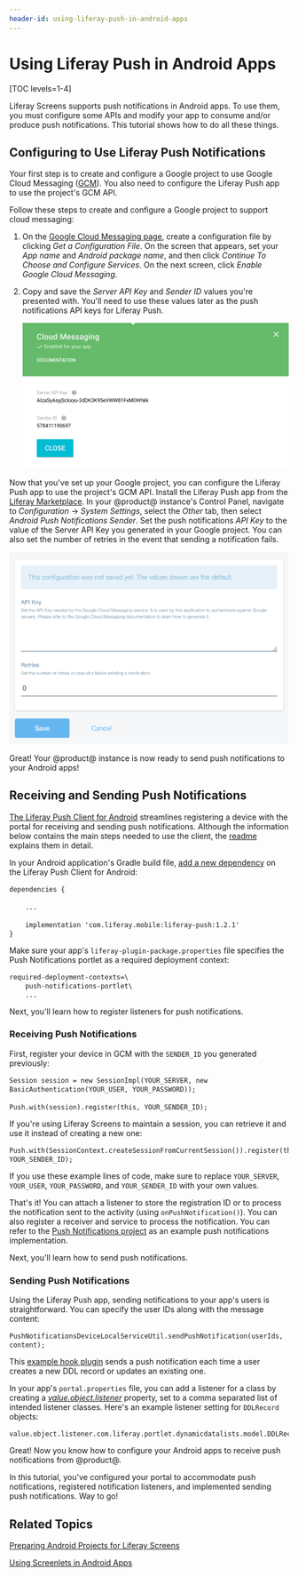 ```yaml
---
header-id: using-liferay-push-in-android-apps
---
```


# Using Liferay Push in Android Apps

[TOC levels=1-4]

Liferay Screens supports push notifications in Android apps. To use
them, you must configure some APIs and modify your app to consume and/or
produce push notifications. This tutorial shows how to do all these things. 

## Configuring to Use Liferay Push Notifications

Your first step is to create and configure a Google project to use Google Cloud
Messaging ([GCM](https://developers.google.com/cloud-messaging/)). You also need
to configure the Liferay Push app to use the project's GCM API. 

Follow these steps to create and configure a Google project to support cloud
messaging: 

1. On the 
   [Google Cloud Messaging page](https://developers.google.com/cloud-messaging/android/start/), 
   create a configuration file by clicking *Get a Configuration File*. On the 
   screen that appears, set your *App name* and *Android package name*, and then 
   click *Continue To Choose and Configure Services*. On the next screen, click 
   *Enable Google Cloud Messaging*. 

2. Copy and save the *Server API Key* and *Sender ID* values you're presented 
   with. You'll need to use these values later as the push notifications API 
   keys for Liferay Push. 

   ![Figure 1: You need the Server API Key and Sender ID to enable Liferay Push.](../../../images/screens-android-push-project-and-server-key.png)

Now that you've set up your Google project, you can configure the Liferay Push 
app to use the project's GCM API. Install the Liferay Push app from the 
[Liferay Marketplace](http://www.liferay.com/marketplace). 
In your @product@ instance's Control Panel, navigate to *Configuration* &rarr; 
*System Settings*, select the *Other* tab, then select *Android Push 
Notifications Sender*. Set the push notifications *API Key* to the value of the 
Server API Key you generated in your Google project. You can also set the number 
of retries in the event that sending a notification fails. 

![Figure 2: Set the API key and number of retries in your @product@ instance.](../../../images/push-android-settings.png)

Great! Your @product@ instance is now ready to send push notifications to your 
Android apps! 

## Receiving and Sending Push Notifications

[The Liferay Push Client for Android](https://github.com/liferay-mobile/liferay-push-android) 
streamlines registering a device with the portal for receiving and sending push
notifications. Although the information below contains the main steps needed to 
use the client, the 
[readme](https://github.com/liferay-mobile/liferay-push-android/blob/master/README.md) 
explains them in detail. 

In your Android application's Gradle build file, 
[add a new dependency](/docs/7-1/tutorials/-/knowledge_base/t/configuring-dependencies) 
on the Liferay Push Client for Android: 

	dependencies {

		...

		implementation 'com.liferay.mobile:liferay-push:1.2.1'
	}

Make sure your app's `liferay-plugin-package.properties` file specifies the Push
Notifications portlet as a required deployment context: 

    required-deployment-contexts=\
        push-notifications-portlet\
        ...

Next, you'll learn how to register listeners for push notifications. 

### Receiving Push Notifications

First, register your device in GCM with the `SENDER_ID` you generated
previously:

	Session session = new SessionImpl(YOUR_SERVER, new BasicAuthentication(YOUR_USER, YOUR_PASSWORD));

	Push.with(session).register(this, YOUR_SENDER_ID);

If you're using Liferay Screens to maintain a session, you can retrieve it and 
use it instead of creating a new one:

	Push.with(SessionContext.createSessionFromCurrentSession()).register(this, YOUR_SENDER_ID);

If you use these example lines of code, make sure to replace `YOUR_SERVER`,
`YOUR_USER`, `YOUR_PASSWORD`, and `YOUR_SENDER_ID` with your own values. 

That's it! You can attach a listener to store the registration ID or to process
the notification sent to the activity (using `onPushNotification()`). You can
also register a receiver and service to process the notification. You can refer
to the
[Push Notifications project](https://github.com/liferay/liferay-screens/tree/master/android/samples/pushnotifications) 
as an example push notifications implementation. 

Next, you'll learn how to send push notifications. 

### Sending Push Notifications

Using the Liferay Push app, sending notifications to your app's users is
straightforward. You can specify the user IDs along with the message content: 

    PushNotificationsDeviceLocalServiceUtil.sendPushNotification(userIds, content);

This
[example hook plugin](https://github.com/nhpatt/push-with-ddl-hook) sends a push
notification each time a user creates a new DDL record or updates an existing
one. 

In your app's `portal.properties` file, you can add a listener for a class by
creating a
[*value.object.listener*](https://docs.liferay.com/portal/6.2/propertiesdoc/portal.properties.html#Value%20Object)
property, set to a comma separated list of intended listener classes. Here's an
example listener setting for `DDLRecord` objects:

    value.object.listener.com.liferay.portlet.dynamicdatalists.model.DDLRecord=com.liferay.push.hooks.DDLRecordModelListener

Great! Now you know how to configure your Android apps to receive push 
notifications from @product@.

In this tutorial, you've configured your portal to accommodate push 
notifications, registered notification listeners, and implemented sending push 
notifications. Way to go! 

## Related Topics

[Preparing Android Projects for Liferay Screens](/docs/7-1/tutorials/-/knowledge_base/t/preparing-android-projects-for-liferay-screens)

[Using Screenlets in Android Apps](/docs/7-1/tutorials/-/knowledge_base/t/using-screenlets-in-android-apps)
